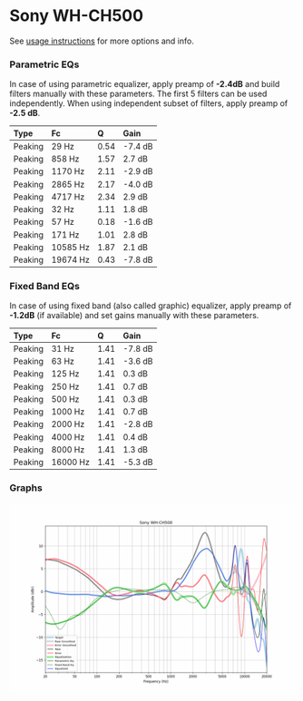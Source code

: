 # Sony WH-CH500
See [usage instructions](https://github.com/jaakkopasanen/AutoEq#usage) for more options and info.

### Parametric EQs
In case of using parametric equalizer, apply preamp of **-2.4dB** and build filters manually
with these parameters. The first 5 filters can be used independently.
When using independent subset of filters, apply preamp of **-2.5 dB**.

| Type    | Fc       |    Q | Gain    |
|:--------|:---------|:-----|:--------|
| Peaking | 29 Hz    | 0.54 | -7.4 dB |
| Peaking | 858 Hz   | 1.57 | 2.7 dB  |
| Peaking | 1170 Hz  | 2.11 | -2.9 dB |
| Peaking | 2865 Hz  | 2.17 | -4.0 dB |
| Peaking | 4717 Hz  | 2.34 | 2.9 dB  |
| Peaking | 32 Hz    | 1.11 | 1.8 dB  |
| Peaking | 57 Hz    | 0.18 | -1.6 dB |
| Peaking | 171 Hz   | 1.01 | 2.8 dB  |
| Peaking | 10585 Hz | 1.87 | 2.1 dB  |
| Peaking | 19674 Hz | 0.43 | -7.8 dB |

### Fixed Band EQs
In case of using fixed band (also called graphic) equalizer, apply preamp of **-1.2dB**
(if available) and set gains manually with these parameters.

| Type    | Fc       |    Q | Gain    |
|:--------|:---------|:-----|:--------|
| Peaking | 31 Hz    | 1.41 | -7.8 dB |
| Peaking | 63 Hz    | 1.41 | -3.6 dB |
| Peaking | 125 Hz   | 1.41 | 0.3 dB  |
| Peaking | 250 Hz   | 1.41 | 0.7 dB  |
| Peaking | 500 Hz   | 1.41 | 0.3 dB  |
| Peaking | 1000 Hz  | 1.41 | 0.7 dB  |
| Peaking | 2000 Hz  | 1.41 | -2.8 dB |
| Peaking | 4000 Hz  | 1.41 | 0.4 dB  |
| Peaking | 8000 Hz  | 1.41 | 1.3 dB  |
| Peaking | 16000 Hz | 1.41 | -5.3 dB |

### Graphs
![](./Sony%20WH-CH500.png)